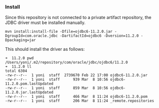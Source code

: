 ### Install

Since this repository is not connected to a private artifact repository, the JDBC driver must be installed manually.

```
mvn install:install-file -Dfile=ojdbc6-11.2.0.jar -DgroupId=com.oracle.jdbc -DartifactId=ojdbc6 -Dversion=11.2.0 -Dpackaging=jar
```

This should install the driver as follows:

```
➜  11.2.0 pwd
/Users/yoni/.m2/repository/com/oracle/jdbc/ojdbc6/11.2.0
➜  11.2.0 ll
total 6304
-rw-r--r--  1 yoni  staff  2739670 Feb 22 17:00 ojdbc6-11.2.0.jar
-rw-r--r--  1 yoni  staff      939 Mar  8 10:56 ojdbc6-11.2.0.pom.lastUpdated
-rw-r--r--  1 yoni  staff      859 Mar  8 10:56 ojdbc6-11.2.0.jar.lastUpdated
-rw-r--r--  1 yoni  staff      466 Mar  8 11:24 ojdbc6-11.2.0.pom
-rw-r--r--  1 yoni  staff      206 Mar  8 11:24 _remote.repositories
```
